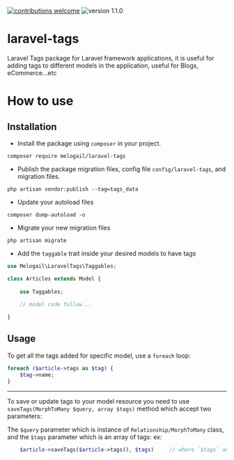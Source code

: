 [![contributions welcome](https://img.shields.io/badge/contribution-welcome-brightgreen)](https://github.com/melogail/laravel-tags/issues)  ![version 1.1.0](https://img.shields.io/badge/version-1.0.2-orange)

# laravel-tags
Laravel Tags package for Laravel framework applications, it is useful for adding tags to different models in the application, useful for Blogs, eCommerce...etc

# How to use
## Installation
* Install the package using `composer` in your project.
```
composer require melogail/laravel-tags
```
* Publish the package migration files, config file `config/laravel-tags`, and migration files.
```
php artisan vendor:publish --tag=tags_data
```
* Update your autoload files
```
composer dump-autoload -o
```
* Migrate your new migration files
```
php artisan migrate
```
* Add the `taggable` trait inside your desired models to have tags
```php
use Melogail\LaravelTags\Taggables;

class Articles extends Model {
    
    use Taggables;
    
    // model code follow...

}
```

## Usage
To get all the tags added for specific model, use a `foreach` loop:
```php
foreach ($article->tags as $tag) {
    $tag->name;
}
```
---
To save or update tags to your model resource you need to use `saveTags(MorphToMany $query, array $tags)` method
which accept two parameters:

The `$query` parameter which is instance of `Relationship/MorphToMany` class, and the `$tags` parameter which is an array of tags:
ex:
```php
    $article->saveTags($article->tags(), $tags)     // where `$tags` an array of tags 
```
